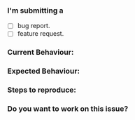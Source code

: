 ### I'm submitting a 
- [ ] bug report.
- [ ] feature request.

### Current Behaviour:
<!-- Describe about the bug -->

### Expected Behaviour:
<!-- Describe what will happen if bug is removed -->

### Steps to reproduce:
<!-- If you can then please provide the steps to reproduce the bug -->

### Do you want to work on this issue?
<!-- yes/no -->
